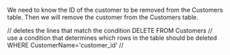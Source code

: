  We need to know the ID of the customer to be removed from the Customers table. Then we will remove the customer from the Customers table.

// deletes the lines that match the condition
   DELETE FROM Customers
// use a condition that determines which rows in the table should be deleted 
   WHERE CustomerName='customer_id'
// 
  
  


